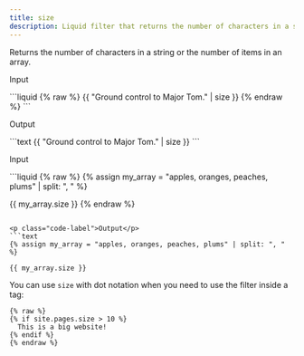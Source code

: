 ```yaml
---
title: size
description: Liquid filter that returns the number of characters in a string or the number of items in an array.
---
```


Returns the number of characters in a string or the number of items in an array.

<p class="code-label">Input</p>
```liquid
{% raw %}
{{ "Ground control to Major Tom." | size }}
{% endraw %}
```

<p class="code-label">Output</p>
```text
{{ "Ground control to Major Tom." | size }}
```

<p class="code-label">Input</p>
```liquid
{% raw %}
{% assign my_array = "apples, oranges, peaches, plums" | split: ", " %}

{{ my_array.size }}
{% endraw %}
```

<p class="code-label">Output</p>
```text
{% assign my_array = "apples, oranges, peaches, plums" | split: ", " %}

{{ my_array.size }}
```

You can use `size` with dot notation when you need to use the filter inside a tag:

```liquid
{% raw %}
{% if site.pages.size > 10 %}
  This is a big website!
{% endif %}
{% endraw %}
```
